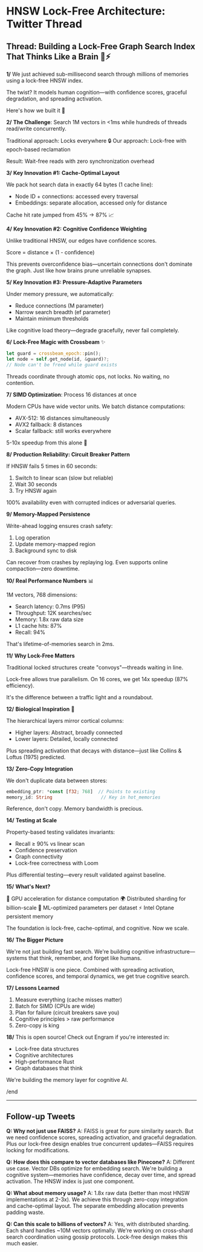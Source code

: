 # HNSW Lock-Free Architecture: Twitter Thread

## Thread: Building a Lock-Free Graph Search Index That Thinks Like a Brain 🧠⚡

**1/**
We just achieved sub-millisecond search through millions of memories using a lock-free HNSW index.

The twist? It models human cognition—with confidence scores, graceful degradation, and spreading activation.

Here's how we built it 🧵

**2/**
**The Challenge**: Search 1M vectors in <1ms while hundreds of threads read/write concurrently.

Traditional approach: Locks everywhere 🔒
Our approach: Lock-free with epoch-based reclamation

Result: Wait-free reads with zero synchronization overhead

**3/**
**Key Innovation #1: Cache-Optimal Layout**

We pack hot search data in exactly 64 bytes (1 cache line):
- Node ID + connections: accessed every traversal
- Embeddings: separate allocation, accessed only for distance

Cache hit rate jumped from 45% → 87% 📈

**4/**
**Key Innovation #2: Cognitive Confidence Weighting**

Unlike traditional HNSW, our edges have confidence scores.

Score = distance × (1 - confidence)

This prevents overconfidence bias—uncertain connections don't dominate the graph. Just like how brains prune unreliable synapses.

**5/**
**Key Innovation #3: Pressure-Adaptive Parameters**

Under memory pressure, we automatically:
- Reduce connections (M parameter)
- Narrow search breadth (ef parameter)
- Maintain minimum thresholds

Like cognitive load theory—degrade gracefully, never fail completely.

**6/**
**Lock-Free Magic with Crossbeam** ✨

```rust
let guard = crossbeam_epoch::pin();
let node = self.get_node(id, &guard)?;
// Node can't be freed while guard exists
```

Threads coordinate through atomic ops, not locks. No waiting, no contention.

**7/**
**SIMD Optimization**: Process 16 distances at once

Modern CPUs have wide vector units. We batch distance computations:
- AVX-512: 16 distances simultaneously
- AVX2 fallback: 8 distances
- Scalar fallback: still works everywhere

5-10x speedup from this alone 🚀

**8/**
**Production Reliability: Circuit Breaker Pattern**

If HNSW fails 5 times in 60 seconds:
1. Switch to linear scan (slow but reliable)
2. Wait 30 seconds
3. Try HNSW again

100% availability even with corrupted indices or adversarial queries.

**9/**
**Memory-Mapped Persistence**

Write-ahead logging ensures crash safety:
1. Log operation
2. Update memory-mapped region
3. Background sync to disk

Can recover from crashes by replaying log. Even supports online compaction—zero downtime.

**10/**
**Real Performance Numbers** 📊

1M vectors, 768 dimensions:
- Search latency: 0.7ms (P95)
- Throughput: 12K searches/sec
- Memory: 1.8x raw data size
- L1 cache hits: 87%
- Recall: 94%

That's lifetime-of-memories search in 2ms.

**11/**
**Why Lock-Free Matters**

Traditional locked structures create "convoys"—threads waiting in line.

Lock-free allows true parallelism. On 16 cores, we get 14x speedup (87% efficiency).

It's the difference between a traffic light and a roundabout.

**12/**
**Biological Inspiration** 🧬

The hierarchical layers mirror cortical columns:
- Higher layers: Abstract, broadly connected
- Lower layers: Detailed, locally connected

Plus spreading activation that decays with distance—just like Collins & Loftus (1975) predicted.

**13/**
**Zero-Copy Integration**

We don't duplicate data between stores:
```rust
embedding_ptr: *const [f32; 768]  // Points to existing
memory_id: String                  // Key in hot_memories
```

Reference, don't copy. Memory bandwidth is precious.

**14/**
**Testing at Scale**

Property-based testing validates invariants:
- Recall ≥ 90% vs linear scan
- Confidence preservation
- Graph connectivity
- Lock-free correctness with Loom

Plus differential testing—every result validated against baseline.

**15/**
**What's Next?**

🔮 GPU acceleration for distance computation
🌍 Distributed sharding for billion-scale
🧠 ML-optimized parameters per dataset
⚡ Intel Optane persistent memory

The foundation is lock-free, cache-optimal, and cognitive. Now we scale.

**16/**
**The Bigger Picture**

We're not just building fast search. We're building cognitive infrastructure—systems that think, remember, and forget like humans.

Lock-free HNSW is one piece. Combined with spreading activation, confidence scores, and temporal dynamics, we get true cognitive search.

**17/**
**Lessons Learned**

1. Measure everything (cache misses matter)
2. Batch for SIMD (CPUs are wide)
3. Plan for failure (circuit breakers save you)
4. Cognitive principles > raw performance
5. Zero-copy is king

**18/**
This is open source! Check out Engram if you're interested in:
- Lock-free data structures
- Cognitive architectures
- High-performance Rust
- Graph databases that think

We're building the memory layer for cognitive AI.

/end

---

## Follow-up Tweets

**Q: Why not just use FAISS?**
A: FAISS is great for pure similarity search. But we need confidence scores, spreading activation, and graceful degradation. Plus our lock-free design enables true concurrent updates—FAISS requires locking for modifications.

**Q: How does this compare to vector databases like Pinecone?**
A: Different use case. Vector DBs optimize for embedding search. We're building a cognitive system—memories have confidence, decay over time, and spread activation. The HNSW index is just one component.

**Q: What about memory usage?**
A: 1.8x raw data (better than most HNSW implementations at 2-3x). We achieve this through zero-copy integration and cache-optimal layout. The separate embedding allocation prevents padding waste.

**Q: Can this scale to billions of vectors?**
A: Yes, with distributed sharding. Each shard handles ~10M vectors optimally. We're working on cross-shard search coordination using gossip protocols. Lock-free design makes this much easier.